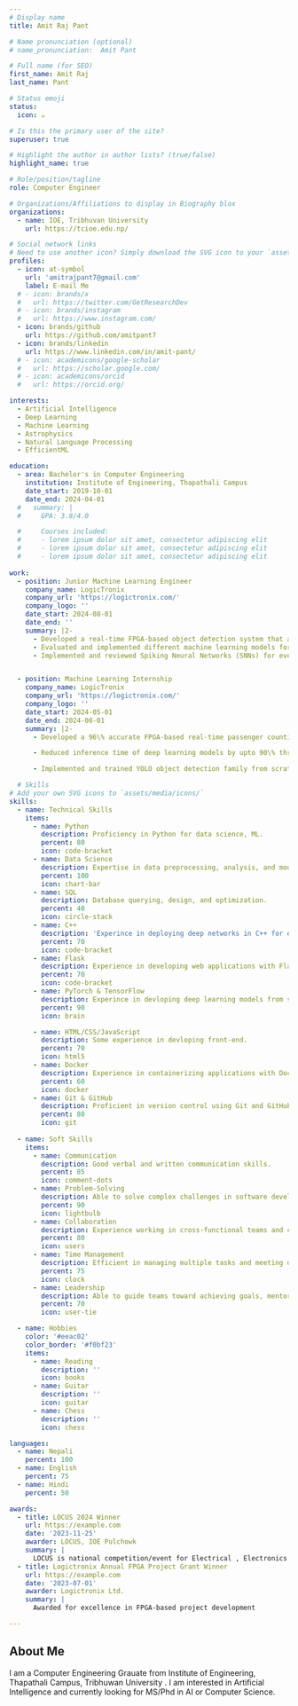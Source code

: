 ```yaml
---
# Display name
title: Amit Raj Pant

# Name pronunciation (optional)
# name_pronunciation:  Amit Pant

# Full name (for SEO)
first_name: Amit Raj
last_name: Pant

# Status emoji
status:
  icon: ☕️

# Is this the primary user of the site?
superuser: true

# Highlight the author in author lists? (true/false)
highlight_name: true

# Role/position/tagline
role: Computer Engineer

# Organizations/Affiliations to display in Biography blox
organizations:
  - name: IOE, Tribhuvan University
    url: https://tcioe.edu.np/

# Social network links
# Need to use another icon? Simply download the SVG icon to your `assets/media/icons/` folder.
profiles:
  - icon: at-symbol
    url: 'amitrajpant7@gmail.com'
    label: E-mail Me
  # - icon: brands/x
  #   url: https://twitter.com/GetResearchDev
  # - icon: brands/instagram
  #   url: https://www.instagram.com/
  - icon: brands/github
    url: https://github.com/amitpant7
  - icon: brands/linkedin
    url: https://www.linkedin.com/in/amit-pant/
  # - icon: academicons/google-scholar
  #   url: https://scholar.google.com/
  # - icon: academicons/orcid
  #   url: https://orcid.org/

interests:
  - Artificial Intelligence
  - Deep Learning
  - Machine Learning
  - Astrophysics
  - Natural Language Processing
  - EfficientML

education:
  - area: Bachelor's in Computer Engineering
    institution: Institute of Engineering, Thapathali Campus
    date_start: 2019-10-01
    date_end: 2024-04-01
  #   summary: |
  #     GPA: 3.8/4.0

  #     Courses included:
  #     - lorem ipsum dolor sit amet, consectetur adipiscing elit
  #     - lorem ipsum dolor sit amet, consectetur adipiscing elit
  #     - lorem ipsum dolor sit amet, consectetur adipiscing elit
 
work:
  - position: Junior Machine Learning Engineer
    company_name: LogicTronix
    company_url: 'https://logictronix.com/'
    company_logo: ''
    date_start: 2024-08-01
    date_end: ''
    summary: |2-
      - Developed a real-time FPGA-based object detection system that achieved 110 FPS on event data by designing a custom network and optimizing inference through threading, leading to 81\% faster inference than conventional methods.
      - Evaluated and implemented different machine learning models for identifying operational anomalies in live motor systems.
      - Implemented and reviewed Spiking Neural Networks (SNNs) for event-based vision applications.


  - position: Machine Learning Internship
    company_name: LogicTronix
    company_url: 'https://logictronix.com/'
    company_logo: ''
    date_start: 2024-05-01
    date_end: 2024-08-01
    summary: |2-
      - Developed a 96\% accurate FPGA-based real-time passenger counting system with head tracking, including dataset preparation.

      - Reduced inference time of deep learning models by upto 90\% through pruning, quantization, and knowledge distillation.

      - Implemented and trained YOLO object detection family from scratch (YOLOv2, YOLOv3, YOLOv4, and YOLOv6) on PyTorch.

  # Skills
# Add your own SVG icons to `assets/media/icons/`
skills:
  - name: Technical Skills
    items:
      - name: Python
        description: Proficiency in Python for data science, ML.
        percent: 80
        icon: code-bracket
      - name: Data Science
        description: Expertise in data preprocessing, analysis, and model development using libraries like Pandas, NumPy, and Scikit-learn.
        percent: 100
        icon: chart-bar
      - name: SQL
        description: Database querying, design, and optimization.
        percent: 40
        icon: circle-stack
      - name: C++
        description: 'Experince in deploying deep networks in C++ for edge computing.'
        percent: 70
        icon: code-bracket
      - name: Flask
        description: Experience in developing web applications with Flask.
        percent: 70
        icon: code-bracket
      - name: PyTorch & TensorFlow 
        description: Experince in devloping deep learning models from scratch PyTorch and TensorFlow.
        percent: 90
        icon: brain

      - name: HTML/CSS/JavaScript
        description: Some experience in devloping front-end.
        percent: 70
        icon: html5
      - name: Docker
        description: Experience in containerizing applications with Docker for deployment and scalability.
        percent: 60
        icon: docker
      - name: Git & GitHub
        description: Proficient in version control using Git and GitHub for collaborative software development.
        percent: 80
        icon: git
  
  - name: Soft Skills
    items:
      - name: Communication
        description: Good verbal and written communication skills.
        percent: 85
        icon: comment-dots
      - name: Problem-Solving
        description: Able to solve complex challenges in software development and data science.
        percent: 90
        icon: lightbulb
      - name: Collaboration
        description: Experience working in cross-functional teams and collaborating with developers, data scientists, and product managers.
        percent: 80
        icon: users
      - name: Time Management
        description: Efficient in managing multiple tasks and meeting deadlines in fast-paced environments.
        percent: 75
        icon: clock
      - name: Leadership
        description: Able to guide teams toward achieving goals, mentor junior developers, and maintain a positive working environment.
        percent: 70
        icon: user-tie

  - name: Hobbies
    color: '#eeac02'
    color_border: '#f0bf23'
    items:
      - name: Reading
        description: ''
        icon: books
      - name: Guitar
        description: ''
        icon: guitar
      - name: Chess
        description: ''
        icon: chess 

languages:
  - name: Nepali
    percent: 100
  - name: English
    percent: 75
  - name: Hindi
    percent: 50

awards:
  - title: LOCUS 2024 Winner
    url: https://example.com
    date: '2023-11-25'
    awarder: LOCUS, IOE Pulchowk
    summary: |
      LOCUS is national competition/event for Electrical , Electronics and Computer Engineering Students held anually in IOE Pulchowk Campus.
  - title: Logictronix Annual FPGA Project Grant Winner
    url: https://example.com
    date: '2023-07-01'
    awarder: Logictronix Ltd.
    summary: |
      Awarded for excellence in FPGA-based project development

---
```

## About Me
I am a Computer Engineering Grauate from Institute of Engineering,  Thapathali Campus, Tribhuwan University . I am interested in Artificial Intelligence and currently looking for MS/Phd in AI or Computer Science.

